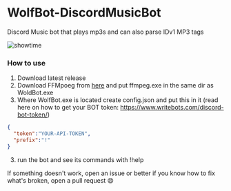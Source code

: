 # WolfBot-DiscordMusicBot
Discord Music bot that plays mp3s and can also parse IDv1 MP3 tags

![showtime](https://user-images.githubusercontent.com/6347325/94339247-b1e88780-fff8-11ea-9e42-27c99f07456e.PNG)

### How to use
1. Download latest release
2. Download FFMpoeg from [here](https://github.com/BtbN/FFmpeg-Builds/releases/download/autobuild-2020-09-26-14-24/ffmpeg-N-99362-gf8f23a7af7-win64-gpl.zip)
and put ffmpeg.exe in the same dir as WoldBot.exe
2. Where WolfBot.exe is located create config.json and put this in it (read here on how to get your BOT token: https://www.writebots.com/discord-bot-token/)
```json
{
  "token":"YOUR-API-TOKEN",
  "prefix":"!"
}
```
3. run the bot and see its commands with !help

If something doesn't work, open an issue or better if you know how to fix what's broken, open a pull request :smile:

